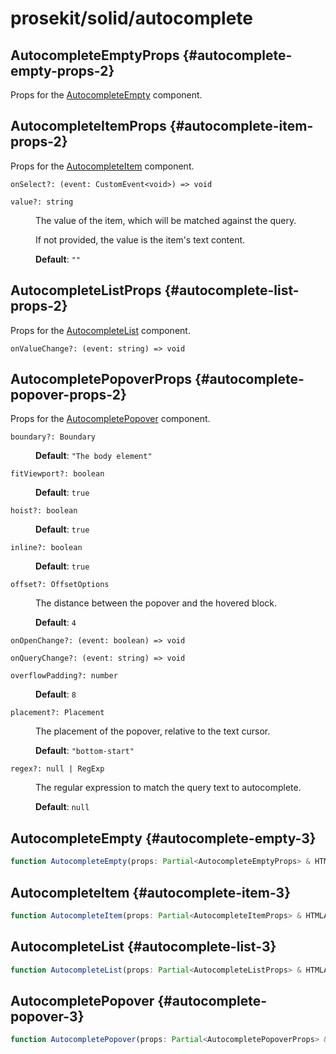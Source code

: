 # prosekit/solid/autocomplete

## AutocompleteEmptyProps {#autocomplete-empty-props-2}

Props for the [AutocompleteEmpty](autocomplete.md#autocomplete-empty-3) component.

## AutocompleteItemProps {#autocomplete-item-props-2}

Props for the [AutocompleteItem](autocomplete.md#autocomplete-item-3) component.

<dl>

<dt>

`onSelect?: (event: CustomEvent<void>) => void`

</dt>

<dd>

</dd>

<dt>

`value?: string`

</dt>

<dd>

The value of the item, which will be matched against the query.

If not provided, the value is the item's text content.

**Default**: `""`

</dd>

</dl>

## AutocompleteListProps {#autocomplete-list-props-2}

Props for the [AutocompleteList](autocomplete.md#autocomplete-list-3) component.

<dl>

<dt>

`onValueChange?: (event: string) => void`

</dt>

<dd>

</dd>

</dl>

## AutocompletePopoverProps {#autocomplete-popover-props-2}

Props for the [AutocompletePopover](autocomplete.md#autocomplete-popover-3) component.

<dl>

<dt>

`boundary?: Boundary`

</dt>

<dd>

**Default**: `"The body element"`

</dd>

<dt>

`fitViewport?: boolean`

</dt>

<dd>

**Default**: `true`

</dd>

<dt>

`hoist?: boolean`

</dt>

<dd>

**Default**: `true`

</dd>

<dt>

`inline?: boolean`

</dt>

<dd>

**Default**: `true`

</dd>

<dt>

`offset?: OffsetOptions`

</dt>

<dd>

The distance between the popover and the hovered block.

**Default**: `4`

</dd>

<dt>

`onOpenChange?: (event: boolean) => void`

</dt>

<dd>

</dd>

<dt>

`onQueryChange?: (event: string) => void`

</dt>

<dd>

</dd>

<dt>

`overflowPadding?: number`

</dt>

<dd>

**Default**: `8`

</dd>

<dt>

`placement?: Placement`

</dt>

<dd>

The placement of the popover, relative to the text cursor.

**Default**: `"bottom-start"`

</dd>

<dt>

`regex?: null | RegExp`

</dt>

<dd>

The regular expression to match the query text to autocomplete.

**Default**: `null`

</dd>

</dl>

## AutocompleteEmpty {#autocomplete-empty-3}

```ts
function AutocompleteEmpty(props: Partial<AutocompleteEmptyProps> & HTMLAttributes<AutocompleteEmpty>): Element
```

## AutocompleteItem {#autocomplete-item-3}

```ts
function AutocompleteItem(props: Partial<AutocompleteItemProps> & HTMLAttributes<AutocompleteItem>): Element
```

## AutocompleteList {#autocomplete-list-3}

```ts
function AutocompleteList(props: Partial<AutocompleteListProps> & HTMLAttributes<AutocompleteList>): Element
```

## AutocompletePopover {#autocomplete-popover-3}

```ts
function AutocompletePopover(props: Partial<AutocompletePopoverProps> & HTMLAttributes<AutocompletePopover>): Element
```
